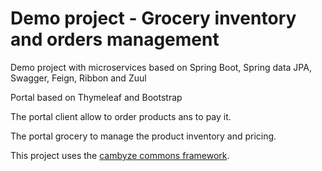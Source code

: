# Demo project - Grocery inventory and orders management
Demo project with microservices based on Spring Boot, Spring data JPA, Swagger, Feign, Ribbon and Zuul
<p>Portal based on Thymeleaf and Bootstrap
<p>The portal client allow to order products ans to pay it.
<p>The portal grocery to manage the product inventory and pricing.
<p>This project uses the <a href="https://github.com/cambyze/cambyze-commons">cambyze commons framework</a>.

